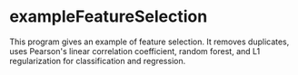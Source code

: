 # exampleFeatureSelection
This program gives an example of feature selection. It removes
duplicates, uses Pearson's linear correlation coefficient, random forest,
and L1 regularization for classification and regression.
